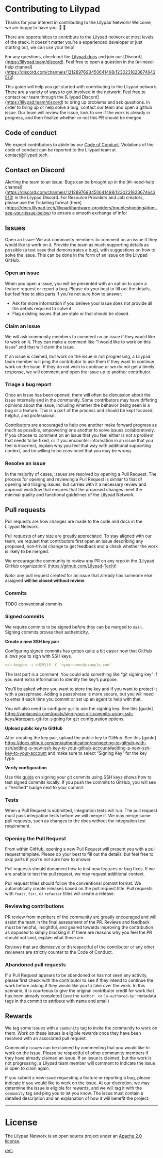 # Contributing to Lilypad

Thanks for your interest in contributing to the Lilypad Network! Welcome, we are happy to have you. 🐸 💚

There are opportunities to contribute to the Lilypad network at most levels of the stack. It doesn't matter you’re a experienced developer or just starting out, we can use your help!

For any questions, check out the [Lilypad docs](https://docs.lilypad.tech/lilypad) and join our [Discord] (https://lilypad.team/discord). Feel free to open a question in the [#i-need-help channel] (https://discord.com/channels/1212897693450641498/1230231823674642513).

This guide will help you get started with contributing to the Lilypad network. There are a variety of ways to get involved in the network! Feel free to contact our team through the [Lilypad Discord] (https://lilypad.team/discord) to bring up problems and ask questions. In order to bring up or help solve a bug, contact our team and open a github issue. Our team will review the issue, look to see if the work is already in progress, and then finalize whether or not this PR should be merged.

## Code of conduct

We expect contributors to abide by our [Code of Conduct](GitHub/testContributionGuide/CODE_OF_CONDUCT.md). Violations of the code of conduct can be reported to the Lilypad team at contact@lilypad.tech.

## Contact on Discord

Alerting the team to an issue: Bugs can be brought up in the [#i-need-help channel] (https://discord.com/channels/1212897693450641498/1230231823674642513) in the Lilypad Discord. For Resource Providers and Job creators, please use the Ticketing format [here] (https://docs.lilypad.tech/lilypad/hardware-providers/troubleshooting#dont-see-your-issue-below) to ensure a smooth exchange of info!

## Issues

Open an Issue: We ask community members to comment on an issue if they would like to work on it. Provide the team as much supporting details as possible (a test case that demonstrates a bug), with suggestions on how to solve the issue. This can be done in the form of an issue on the Lilypad GitHub. 

### Open an issue

When you open a issue, you will be presented with an option to open a feature request or report a bug. Please do your best to fill out the details, but feel free to skip parts if you're not sure how to answer.

- Ask for more information if you believe your issue does not provide all the details required to solve it.
- Flag existing issues that are stale or that should be closed.

### Claim an issue

We will ask community members to comment on an issue if they would like to work on it. They can make a comment like “I would like to work on this issue” and that will claim the issue.

If an issue is claimed, but work on the issue in not progressing, a Lilypad team member will ping the contributor to ask them if they want to continue work on the issue. If they do not wish to continue or we do not get a timely response, we will comment and open the issue up to another contributor.

### Triage a bug report

Once an issue has been opened, there will often be discussion about the issue internally and in the community. Some contributors may have differing opinions about the issue, including whether the behavior being seen is a bug or a feature. This is a part of the process and should be kept focused, helpful, and professional.

Contributors are encouraged to help one another make forward progress as much as possible, empowering one another to solve issues collaboratively. If you choose to comment on an issue that you feel either is not a problem that needs to be fixed, or if you encounter information in an issue that you feel is incorrect, explain why you feel that way with additional supporting context, and be willing to be convinced that you may be wrong.

### Resolve an issue

In the majority of cases, issues are resolved by opening a Pull Request. The process for opening and reviewing a Pull Request is similar to that of opening and triaging issues, but carries with it a necessary review and approval workflow that ensures that the proposed changes meet the minimal quality and functional guidelines of the Lilypad Network.

## Pull requests

Pull requests are how changes are made to the code and docs in the Lilypad Network.

Pull requests of any size are greatly appreciated. To stay aligned with our team, we request that contributors first open an issue describing any proposed, non-trivial change to get feedback and a check whether the work is likely to be merged.

We encourage the community to review any PR on any repo in the [Lilypad GitHub organization] (https://github.com/Lilypad-Tech)!

*Note:* any pull request created for an issue that already has someone else assigned **will be closed without review**.

### Commits

TODO conventional commits

### Signed commits

We require commits to be signed before they can be merged to `main`. Signing commits proves their authenticity. 

**Create a new SSH key pair**

Configuring signed commits has gotten quite a bit easier now that GitHub allows you to sign with SSH keys.

```yaml
ssh-keygen -t ed25519 -C "<yourname>@example.com"
```

The last part is a comment. You could add something like “git signing key” if you want extra information to identify the key’s purpose.

You’ll be asked where you want to store the key and if you want to protect it with a passphrase. Adding a passphrase is more secure, but you will need to enter it each time you commit or set up an agent to help with that.

You will also need to configure `git` to use the signing key. See this [guide] https://vanjacosic.com/posts/sign-your-git-commits-using-ssh-keys/#prepare-git-for-signing for `git` configuration options.

**Upload public key to GitHub**

After creating the key pair, upload the public key to GitHub. See this [guide] https://docs.github.com/en/authentication/connecting-to-github-with-ssh/adding-a-new-ssh-key-to-your-github-account#adding-a-new-ssh-key-to-your-account and make sure to select “Signing Key” for the key type.

**Verify configuration**

Use this [guide](https://vanjacosic.com/posts/sign-your-git-commits-using-ssh-keys/#testing) on signing your git commits using SSH keys shows how to test signed commits locally. If you push the commits to GitHub, you will see a “Verified” badge next to your commit.

### Tests

When a Pull Request is submitted, integration tests will run. The pull request must pass integration tests before we will merge it. We may merge some pull requests, such as changes to the docs without the integration test requirement.

### **Opening the Pull Request**

From within GitHub, opening a new Pull Request will present you with a pull request template. Please do your best to fill out the details, but feel free to skip parts if you're not sure how to answer.

Pull requests should document how to test new features or bug fixes. If we are unable to test the pull request, we may request additional context.

Pull request titles should follow the conventional commit format. We automatically create releases based on the pull request title. Pull requests with `feat:`, `fix:`, or `refactor` titles will create a release.

### Reviewing contributions

PR review from members of the community are greatly encouraged and will assist the team in the final assessment of the PR. Reviews and feedback must be helpful, insightful, and geared towards improving the contribution as opposed to simply blocking it. If there are reasons why you feel the PR should not land, explain what those are. 

Reviews that are dismissive or disrespectful of the contributor or any other reviewers are strictly counter to the Code of Conduct.

### Abandoned pull requests

If a Pull Request appears to be abandoned or has not seen any activity, please first check with the contributor to see if they intend to continue the work before asking if they would like you to take over the work. In this scenario, it is courteous to give the original contributor credit for work that has been already completed (use the `Author:`  or `Co-authored-by:` metadata tags in the commit to attribute with name and email)

## Rewards

We tag some issues with a `community` tag to invite the community to work on them. Work on these issues is eligible rewards once they have been resolved with an associated pull request.

Community issues can be claimed by commenting that you would like to work on the issue. Please be respectful of other community members if they have already claimed an issue. If an issue is claimed, but the work is not progressing, a Lilypad team member will comment to indicate the issue is open to claim again.

If you submit a new issue requesting a feature or reporting a bug, please indicate if you would like to work on the issue. At our discretion, we may determine the issue is eligible for rewards, and we will tag it with the `community` tag and ping you to let you know. The issue must contain a detailed description and an explanation of how it will benefit the project.

---

# License

The Lilypad Network is an open source project under an [Apache 2.0 license](https://github.com/Lilypad-Tech/lilypad/blob/main/LICENSE).

[def:](https://docs.lilypad.tech/lilypad)
